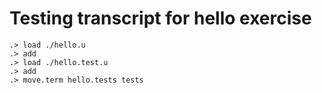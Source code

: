 # Testing transcript for hello exercise

```ucm
.> load ./hello.u
.> add
.> load ./hello.test.u
.> add
.> move.term hello.tests tests
```
